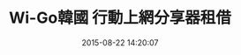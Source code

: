 ---
layout: product
title:  "Wi-Go韓國 行動上網分享器租借"
date:   2015-08-22 14:20:07
permalink: /product/korea.html
categories: 亞洲
categories: 日韓
machinename: "韓國上網分享器"
nickname: "韓國"
useCountry: "韓國"
price:     "150元起"
origPrice: "150元起"
serviceId: "2"
imageBig:  "//cdn.wi-go.com.tw/images/v2/country/japan/japan-big.jpg"
imageMachine: "//cdn.wi-go.com.tw/images/v2/country/japan/japan-m.png"
image: "//cdn.wi-go.com.tw/images/v2/country/japan/japan.jpg"
say: "不管是在古羅馬競技場，還是風情萬種的威尼斯，義大利上網無限分享無限精彩。"

references:
    - text: "※1 使用時間會因環境與電波及上網人數不同而調整。部分機型使用時間約可使用4小時，建議搭配行動電源使用。"
    - text: "※2 公平使用政策：義大利分享器每台分享器無數據使用上限，保證高速上網使用量為400MB/日，若您超過此使用量，則有可能遭到限速56kbps，本公司對此情形無法退費。"
    - text: "※3 歐洲電信網路架設不如台灣基地台綿密，在小城鎮或是室內仍有可能有收訊死角，訊號強弱仍看當地現場狀況為主。"

slogan:
    - title: "便宜革命！"
      comment: "誰說便宜不能有好貨，每天只要299元，可4人共用，朋友分享超級划算！"
    - title: "收訊最好！"
      comment: "義大利最大電信公司，收訊絕對第一！"
    - title: "無附加費！"
      comment: "無可用總流量限制，無費用超收問題，不加收才是真正的便宜革命！"
    - title: "絕對高速！"
      comment: "本公司使用LTE網卡，義大利高速上網不用煩惱！"
    - title: "輕量流暢！"
      comment: "重量僅140克，15秒快速啟動！"
---